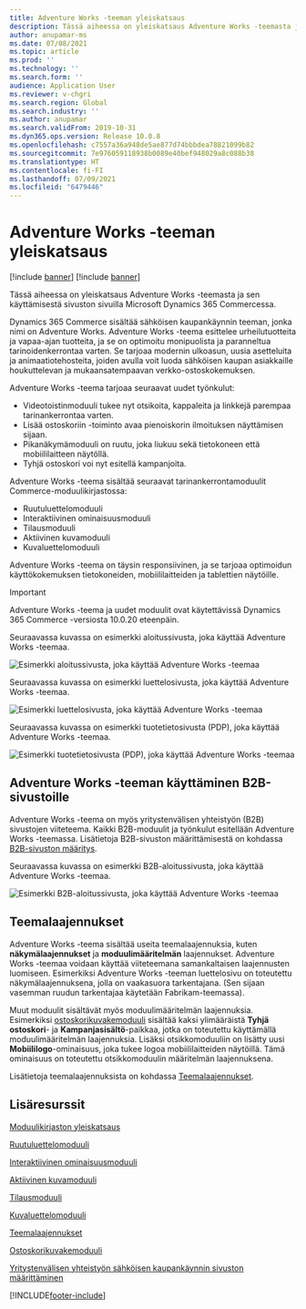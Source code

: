 ```yaml
---
title: Adventure Works -teeman yleiskatsaus
description: Tässä aiheessa on yleiskatsaus Adventure Works -teemasta ja sen käyttämisestä sivuston sivuilla Microsoft Dynamics 365 Commercessa.
author: anupamar-ms
ms.date: 07/08/2021
ms.topic: article
ms.prod: ''
ms.technology: ''
ms.search.form: ''
audience: Application User
ms.reviewer: v-chgri
ms.search.region: Global
ms.search.industry: ''
ms.author: anupamar
ms.search.validFrom: 2019-10-31
ms.dyn365.ops.version: Release 10.0.8
ms.openlocfilehash: c7557a36a948de5ae877d74bbbdea78821099b82
ms.sourcegitcommit: 7e976059118938b0089e40bef948029a8c088b38
ms.translationtype: HT
ms.contentlocale: fi-FI
ms.lasthandoff: 07/09/2021
ms.locfileid: "6479446"
---
```

# <a name="adventure-works-theme-overview"></a>Adventure Works -teeman yleiskatsaus

[!include [banner](includes/banner.md)]
[!include [banner](includes/preview-banner.md)]

Tässä aiheessa on yleiskatsaus Adventure Works -teemasta ja sen käyttämisestä sivuston sivuilla Microsoft Dynamics 365 Commercessa.

Dynamics 365 Commerce sisältää sähköisen kaupankäynnin teeman, jonka nimi on Adventure Works. Adventure Works -teema esittelee urheilutuotteita ja vapaa-ajan tuotteita, ja se on optimoitu monipuolista ja paranneltua tarinoidenkerrontaa varten. Se tarjoaa modernin ulkoasun, uusia asetteluita ja animaatiotehosteita, joiden avulla voit luoda sähköisen kaupan asiakkaille houkuttelevan ja mukaansatempaavan verkko-ostoskokemuksen.

Adventure Works -teema tarjoaa seuraavat uudet työnkulut:

- Videotoistinmoduuli tukee nyt otsikoita, kappaleita ja linkkejä parempaa tarinankerrontaa varten.
- Lisää ostoskoriin -toiminto avaa pienoiskorin ilmoituksen näyttämisen sijaan.
- Pikanäkymämoduuli on ruutu, joka liukuu sekä tietokoneen että mobiililaitteen näytöllä.
- Tyhjä ostoskori voi nyt esitellä kampanjoita.

Adventure Works -teema sisältää seuraavat tarinankerrontamoduulit Commerce-moduulikirjastossa:

- Ruutuluettelomoduuli
- Interaktiivinen ominaisuusmoduuli
- Tilausmoduuli
- Aktiivinen kuvamoduuli
- Kuvaluettelomoduuli

Adventure Works -teema on täysin responsiivinen, ja se tarjoaa optimoidun käyttökokemuksen tietokoneiden, mobiililaitteiden ja tablettien näytöille.

> [!IMPORTANT]
> Adventure Works -teema ja uudet moduulit ovat käytettävissä Dynamics 365 Commerce -versiosta 10.0.20 eteenpäin.

Seuraavassa kuvassa on esimerkki aloitussivusta, joka käyttää Adventure Works -teemaa.

![Esimerkki aloitussivusta, joka käyttää Adventure Works -teemaa](./media/aw_b2c.PNG)

Seuraavassa kuvassa on esimerkki luettelosivusta, joka käyttää Adventure Works -teemaa.

![Esimerkki luettelosivusta, joka käyttää Adventure Works -teemaa](./media/Aw_list.PNG)

Seuraavassa kuvassa on esimerkki tuotetietosivusta (PDP), joka käyttää Adventure Works -teemaa.

![Esimerkki tuotetietosivusta (PDP), joka käyttää Adventure Works -teemaa](./media/aw_pdp.PNG)

## <a name="use-the-adventure-works-theme-for-b2b-sites"></a>Adventure Works -teeman käyttäminen B2B-sivustoille

Adventure Works -teema on myös yritystenvälisen yhteistyön (B2B) sivustojen viiteteema. Kaikki B2B-moduulit ja työnkulut esitellään Adventure Works -teemassa. Lisätietoja B2B-sivuston määrittämisestä on kohdassa [B2B-sivuston määritys](./b2b/set-up-b2b-site.md).

Seuraavassa kuvassa on esimerkki B2B-aloitussivusta, joka käyttää Adventure Works -teemaa.

![Esimerkki B2B-aloitussivusta, joka käyttää Adventure Works -teemaa](./media/aw_b2b.PNG)

## <a name="theme-extensions"></a>Teemalaajennukset

Adventure Works -teema sisältää useita teemalaajennuksia, kuten **näkymälaajennukset** ja **moduulimääritelmän** laajennukset. Adventure Works -teemaa voidaan käyttää viiteteemana samankaltaisen laajennusten luomiseen. Esimerkiksi Adventure Works -teeman luettelosivu on toteutettu näkymälaajennuksena, jolla on vaakasuora tarkentajana. (Sen sijaan vasemman ruudun tarkentajaa käytetään Fabrikam-teemassa).

Muut moduulit sisältävät myös moduulimääritelmän laajennuksia. Esimerkiksi [ostoskorikuvakemoduuli](cart-icon-module.md) sisältää kaksi ylimääräistä **Tyhjä ostoskori**- ja **Kampanjasisältö**-paikkaa, jotka on toteutettu käyttämällä moduulimääritelmän laajennuksia. Lisäksi otsikkomoduuliin on lisätty uusi **Mobiililogo**-ominaisuus, joka tukee logoa mobiililaitteiden näytöillä. Tämä ominaisuus on toteutettu otsikkomoduulin määritelmän laajennuksena.

Lisätietoja teemalaajennuksista on kohdassa [Teemalaajennukset](e-commerce-extensibility/theme-module-extensions.md).

## <a name="additional-resources"></a>Lisäresurssit

[Moduulikirjaston yleiskatsaus](starter-kit-overview.md)

[Ruutuluettelomoduuli](tile-list-module.md)

[Interaktiivinen ominaisuusmoduuli](interactive-feature-module.md)

[Aktiivinen kuvamoduuli](active-image-module.md)

[Tilausmoduuli](subscribe-module.md)

[Kuvaluettelomoduuli](image-list-module.md)

[Teemalaajennukset](e-commerce-extensibility/theme-module-extensions.md)

[Ostoskorikuvakemoduuli](cart-icon-module.md)

[Yritystenvälisen yhteistyön sähköisen kaupankäynnin sivuston määrittäminen](./b2b/set-up-b2b-site.md)

[!INCLUDE[footer-include](../includes/footer-banner.md)]
